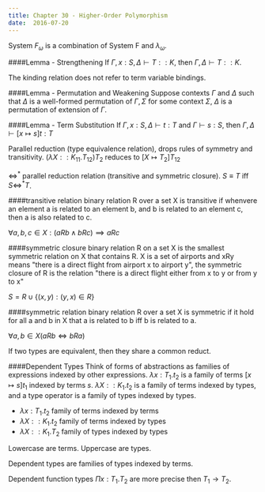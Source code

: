 ```yaml
---
title: Chapter 30 - Higher-Order Polymorphism
date:  2016-07-20
---
```


System $F_\omega$ is a combination of System F and $\lambda_\omega$.

####Lemma - Strengthening
If $\Gamma,x: S, \Delta \vdash T :: K$, then $\Gamma, \Delta \vdash T :: K$.

The kinding relation does not refer to term variable bindings.

####Lemma - Permutation and Weakening
Suppose contexts $\Gamma$ and $\Delta$ such that $\Delta$ is a well-formed
permutation of $\Gamma,\Sigma$ for some context $\Sigma$, $\Delta$ is a
permutation of extension of $\Gamma$.

####Lemma - Term Substitution
If $\Gamma,x:S,\Delta \vdash t:T$ and $\Gamma \vdash s : S$, then
$\Gamma,\Delta \vdash [x \mapsto s] t :T$

Parallel reduction (type equivalence relation), drops rules of symmetry and
transitivity. $(\lambda X :: K_{11} . T_{12}) T_2$ reduces to $[X \mapsto T_2] T_{12}$

$\Leftrightarrow ^*$ parallel reduction relation (transitive and symmetric closure).
$S \equiv T$ iff $S \Leftrightarrow ^* T$.


####transitive relation
binary relation R over a set X is transitive if whenvere an element a is related
to an element b, and b is related to an element c, then a is also related to c.

$\forall a,b,c \in X: (aRb \wedge bRc) \implies aRc$


####symmetric closure
binary relation R on a set X is the smallest symmetric relation on X that contains R.
X is a set of airports and xRy means "there is a direct flight from airport x to airport y",
the symmetric closure of R is the relation "there is a direct flight either from x to y or from y to x"

$S = R \cup \{(x,y):(y,x) \in R\}$

####symmetric relation
binary relation R over a set X is symmetric if it hold for all a and b in X that
a is related to b iff b is related to a.

$\forall a, b \in X(aRb \Leftrightarrow bRa)$

If two types are equivalent, then they share a common reduct.

####Dependent Types
Think of forms of abstractions as families of expressions indexed by other
expressions. $\lambda x : T_1 . t_2$ is a family of terms $[x \mapsto s]t_1$
indexed by terms $s$. $\lambda X :: K_1 . t_2$ is a family of terms indexed by
types, and a type operator is a family of types indexed by types.

 - $\lambda x : T_1 . t_2$ family of terms indexed by terms
 - $\lambda X :: K_1 . t_2$ family of terms indexed by types
 - $\lambda X :: K_1 . T_2$ family of types indexed by types

Lowercase are terms. Uppercase are types.

Dependent types are families of types indexed by terms.

Dependent function types $\Pi x : T_1 . T_2$ are more precise then $T_1 \to T_2$.
